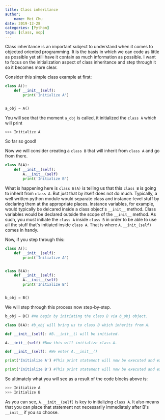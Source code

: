 ```yaml
---
title: Class inheritance
author:
    name: Mei Chu
date: 2019-12-28
categories: [Python]
tags: [class, oop]
---
```


Class inheritance is an important subject to understand when it comes to objected oriented programming. It is the basis in which we can code as little as possible yet still have it contain as much information as possible. I want to focus on the initialization aspect of class inheritance and step through it so it becomes more clear.

Consider this simple class example at first:
```python
class A():
    def __init__(self):
        print('Initialize A')


a_obj = A()
```

You will see that the moment ``a_obj`` is called, it initialized the ``class A`` which will print
```python
>>> Initialize A
```
So far so good!

Now we will consider creating a ``class B`` that will inherit from ``class A`` and go from there.

```python
class B(A):
    def __init__(self):
        A.__init__(self)
        print('Initialize B')
```

What is happening here is ``class B(A)`` is telling us that this ``class B`` is going to inherit from ``class A``. But just that by itself does not do much. Typically, a well written python module would separate class and instance-level stuff by declaring them at the appropriate places. Instance variables, for example, would typically be delcared inside a class object's ``__init__`` method. Class variables would be declared outside the scope of the ``__init__`` method. As such, you must initiate the ``class A`` inside ``class B`` in order to be able to use all the stuff that's initiated inside ``class A``. That is where ``A.__init_(self)`` comes in handy.

Now, if you step through this:

```python
class A():
    def __init__(self):
        print('Initialize A')


class B(A):
    def __init__(self):
        A.__init__(self)
        print('Initialize B')


b_obj = B()
```
We will step through this process now step-by-step.
```python
b_obj = B() #We begin by initiating the class B via b_obj object.
```
```python
class B(A): #b_obj will bring us to class B which inherits from A.
```
```python
def __init__(self): #B.__init__() will be initiated.
```
```python
A.__init__(self) #Now this will initialize class A.
```
```python
def __init__(self): #We enter A.__init__()
```
```python
print('Initialize A') #This print statement will now be executed and exit A.__init__().
```
```python
print('Initialize B') #This print statement will now be executed and exit B.__init__().
```
So ultimately what you will see as a result of the code blocks above is:
```python
>>> Initialize A
>>> Initialize B
```
As you can see, ``A.__init__(self)`` is key to initializing ``class A``. It also means that you can place that statement not necessarily immediately after B's ``__init__`` if you so choose.